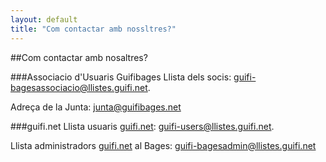 ```yaml
---
layout: default
title: "Com contactar amb nossltres?"
---
```

##Com contactar amb nosaltres?

###Associacio d'Usuaris Guifibages
Llista dels socis: [guifi-bagesassociacio@llistes.guifi.net](mailto:guifi-bagesassociacio@llistes.guifi.net).

Adreça de la Junta: [junta@guifibages.net](mailto:junta@guifibages.net)

###guifi.net
Llista usuaris [guifi.net](https://guifi.net): [guifi-users@llistes.guifi.net](mailto:guifi-users@llistes.guifi.net).

Llista administradors [guifi.net](https://guifi.net) al Bages: [guifi-bagesadmin@llistes.guifi.net](mailto:guifi-bagesadmins@llistes.guifi.net)
